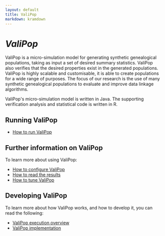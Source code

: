 ```yaml
---
layout: default
title: ValiPop
markdown: kramdown
---
```


# _ValiPop_

ValiPop is a micro-simulation model for generating synthetic genealogical populations, 
taking as input a set of desired summary statistics. ValiPop also verifies that the 
desired properties exist in the generated populations. ValiPop is highly scalable and 
customisable, it is able to create populations for a wide range of purposes.  The focus 
of our research is the use of many synthetic genealogical populations to evaluate and 
improve data linkage algorithms.

ValiPop's micro-simulation model is written in Java. The supporting verification analysis 
and statistical code is written in R.

## Running ValiPop

- [How to run ValiPop](usage/execution/index.md)

## Further information on ValiPop 

To learn more about using ValiPop:

- [How to configure ValiPop](usage/configuration/index.md)
- [How to read the results](usage/results.md)
- [How to tune ValiPop](usage/factor-search.md)

## Developing ValiPop

To learn more about how ValiPop works, and how to develop it, you can read the following:

- [ValiPop execution overview](development/overview.md)
- [ValiPop implementation](development/implementations.md)
